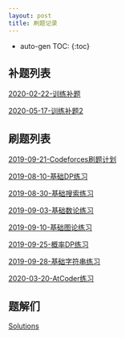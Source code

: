 ```yaml
---
layout: post
title: 刷题记录
---
```


* auto-gen TOC:
{:toc}
## 补题列表

[2020-02-22-训练补题](/post/training/2020-02-22-训练补题.html)

[2020-05-17-训练补题2](/post/training/2020-05-17-训练补题2.html)



## 刷题列表

[2019-09-21-Codeforces刷题计划](/post/training/2019-09-21-Codeforces刷题计划.html)

[2019-08-10-基础DP练习](/post/training/2019-08-10-基础DP练习.html)

[2019-08-30-基础搜索练习](/post/training/2019-08-30-基础搜索练习.html)

[2019-09-03-基础数论练习](/post/training/2019-09-03-基础数论练习.html)

[2019-09-10-基础图论练习](/post/training/2019-09-10-基础图论练习.html)

[2019-09-25-概率DP练习](/post/training/2019-09-25-概率DP练习.html)

[2019-09-28-基础字符串练习](/post/training/2019-09-28-基础字符串练习.html)

[2020-03-20-AtCoder练习](/post/training/2020-03-20-AtCoder练习.html)



## 题解们

[Solutions](/post/training/Solutions.html)



